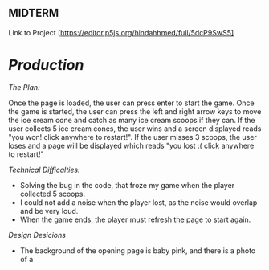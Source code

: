## MIDTERM ## 

Link to Project [https://editor.p5js.org/hindahhmed/full/5dcP9SwS5]

# *Production* # 

*The Plan:*

Once the page is loaded, the user can press enter to start the game. Once the game is started, the user can press the left and right arrow keys to move the ice cream cone and catch as many ice cream scoops if they can. If the user collects 5 ice cream cones, the user wins and a screen displayed reads "you won! click anywhere to restart!". If the user misses 3 scoops, the user loses and a page will be displayed which reads "you lost :( click anywhere to restart!" 

*Technical Difficalties:*

- Solving the bug in the code, that froze my game when the player collected 5 scoops. 
- I could not add a noise when the player lost, as the noise would overlap and be very loud. 
- When the game ends, the player must refresh the page to start again. 

*Design Desicions*

- The background of the opening page is baby pink, and there is a photo of a 
